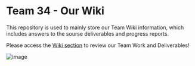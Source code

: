# Team 34 - Our Wiki
This repository is used to mainly store our Team Wiki information, which includes answers to the sourse deliverables and progress reports.

Please access the [Wiki section](https://github.com/ISIS3510-MOBILE-T34/T34-Wiki/wiki) to review our Team Work and Deliverables!

![image](https://github.com/user-attachments/assets/b561f2d6-7744-489a-a8b1-55f6436461ef)



